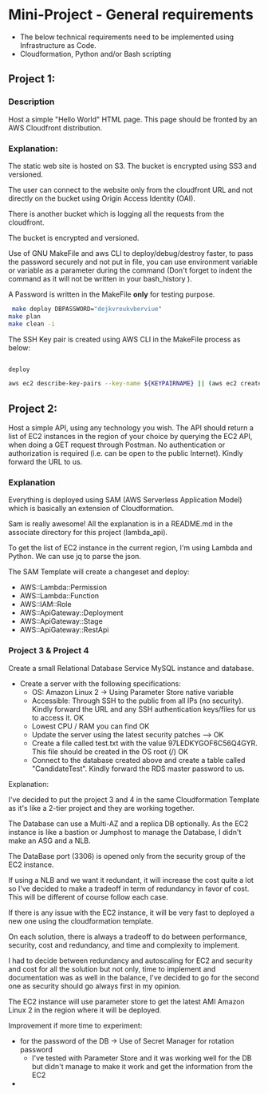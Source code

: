 # Mini-Project - General requirements

-  The below technical requirements need to be implemented using Infrastructure as Code. 
-  Cloudformation, Python and/or Bash scripting

## Project 1:

### Description

Host a simple "Hello World" HTML page. This page should be fronted by an AWS Cloudfront distribution.

### Explanation:

The static web site is hosted on S3. 
The bucket is encrypted using SS3 and versioned.

The user can connect to the website only from the cloudfront URL and not directly on the bucket using Origin Access Identity (OAI).

There is another bucket which is logging all the requests from the cloudfront.

The bucket is encrypted and versioned.

Use of GNU MakeFile and aws CLI to deploy/debug/destroy faster, to pass the password securely and not put in file, you can use environment variable or variable as a parameter during the command (Don't forget to indent the command as it will not be written in your bash_history ).

A Password is written in the MakeFile **only** for testing purpose.

```bash
 make deploy DBPASSWORD="dejkvreukvberviue"
make plan
make clean -i 
```

The SSH Key pair is created using AWS CLI in the MakeFile process as below:

```bash

deploy

aws ec2 describe-key-pairs --key-name ${KEYPAIRNAME} || (aws ec2 create-key-pair --key-name ${KEYPAIRNAME} --query "KeyMaterial" --output text > ${KEYPAIRNAME}.pem && chmod 400 ${KEYPAIRNAME}.pem)
```


## Project 2:

Host a simple API, using any technology you wish. The API should return a list of EC2 instances in the region of your choice by querying the EC2 API, when doing a GET request through Postman. No authentication or authorization is required (i.e. can be open to the public Internet). Kindly forward the URL to us.

### Explanation

Everything is deployed using SAM (AWS Serverless Application Model) which is basically an extension of Cloudformation.

Sam is really awesome! All the explanation is in a README.md in the associate directory for this project (lambda_api).

To get the list of EC2 instance in the current region, I'm using Lambda and Python. We can use jq to parse the json.

The SAM Template will create a changeset and deploy: 

- AWS::Lambda::Permission
- AWS::Lambda::Function
- AWS::IAM::Role
- AWS::ApiGateway::Deployment
- AWS::ApiGateway::Stage
- AWS::ApiGateway::RestApi

### Project 3 & Project 4

Create a small Relational Database Service MySQL instance and database.

* Create a server with the following specifications:
    * OS: Amazon Linux 2 -> Using Parameter Store native variable
    * Accessible: Through SSH to the public from all IPs (no security). Kindly forward the URL and any SSH authentication keys/files for us to access it. OK
    * Lowest CPU / RAM you can find OK
    * Update the server using the latest security patches  —> OK
    * Create a file called test.txt with the value 97LEDKYGOF6C56Q4GYR. This file should be created in the OS root (/) OK
    * Connect to the database created above and create a table called "CandidateTest". Kindly forward the RDS master password to us.

Explanation:

I've decided to put the project 3 and 4 in the same Cloudformation Template as it's like a 2-tier project and they are working together.

The Database can use a Multi-AZ and a replica DB optionally.
As the EC2 instance is like a bastion or Jumphost to manage the Database, I didn't make an ASG and a NLB. 

The DataBase port (3306) is opened only from the security group of the EC2 instance.

If using a NLB and we want it redundant, it will increase the cost quite a lot so I've decided to make a tradeoff in term of redundancy in favor of cost. This will be different of course follow each case.

If there is any issue with the EC2 instance, it will be very fast to deployed a new one using the cloudformation template.

On each solution, there is always a tradeoff to do between performance, security, cost and redundancy, and time and complexity to implement. 

I had to decide between redundancy and autoscaling for EC2 and security and cost for all the solution but not only, time to implement and documentation was as well in the balance, I've decided to go for the second one as security should go always first in my opinion.

The EC2 instance will use parameter store to get the latest AMI Amazon Linux 2 in the region where it will be deployed.


Improvement if more time to experiment: 

- for the password of the DB -> Use of Secret Manager for rotation password
  - I've tested with Parameter Store and it was working well for the DB but didn't manage to make it work and get the information from the EC2
-  

















